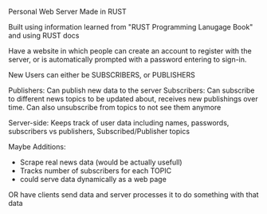 Personal Web Server Made in RUST 

Built using information learned from "RUST Programming Lanugage Book" and using RUST docs

Have a website in which people can create an account to register with the server, or is automatically prompted with a password entering to sign-in. 

New Users can either be SUBSCRIBERS, or PUBLISHERS

Publishers: Can publish new data to the server 
Subscribers: Can subscribe to different news topics to be updated about, receives new publishings over time. Can also unsubscribe from topics to not see them anymore

Server-side: 
Keeps track of user data including names, passwords, subscribers vs publishers, Subscribed/Publisher topics 

Maybe Additions:
- Scrape real news data (would be actually usefull) 
- Tracks number of subscribers for each TOPIC 
- could serve data dynamically as a web page 


OR have clients send data and server processes it to do something with that data
